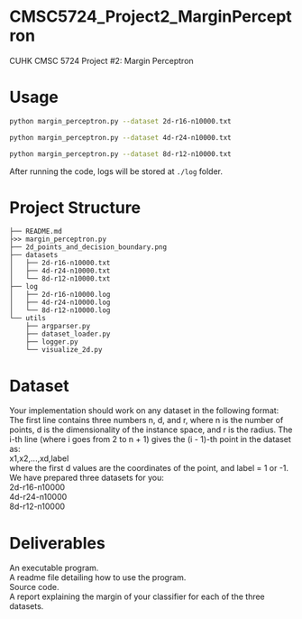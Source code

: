 # CMSC5724_Project2_MarginPerceptron
CUHK CMSC 5724 Project #2: Margin Perceptron

# Usage
```bash
python margin_perceptron.py --dataset 2d-r16-n10000.txt

python margin_perceptron.py --dataset 4d-r24-n10000.txt

python margin_perceptron.py --dataset 8d-r12-n10000.txt
```

After running the code, logs will be stored at `./log` folder.

# Project Structure
```
├── README.md
├>> margin_perceptron.py
├── 2d_points_and_decision_boundary.png
├── datasets
│   ├── 2d-r16-n10000.txt
│   ├── 4d-r24-n10000.txt
│   └── 8d-r12-n10000.txt
├── log
│   ├── 2d-r16-n10000.log
│   ├── 4d-r24-n10000.log
│   └── 8d-r12-n10000.log
└── utils
    ├── argparser.py
    ├── dataset_loader.py
    ├── logger.py
    └── visualize_2d.py
```

# Dataset
Your implementation should work on any dataset in the following format:
The first line contains three numbers n, d, and r, where n is the number of points, d is the dimensionality of the instance space, and r is the radius.
The i-th line (where i goes from 2 to n + 1) gives the (i - 1)-th point in the dataset as: \
x1,x2,...,xd,label \
where the first d values are the coordinates of the point, and label = 1 or -1. \
We have prepared three datasets for you: \
2d-r16-n10000 \
4d-r24-n10000 \
8d-r12-n10000

# Deliverables
An executable program. \
A readme file detailing how to use the program. \
Source code. \
A report explaining the margin of your classifier for each of the three datasets.


